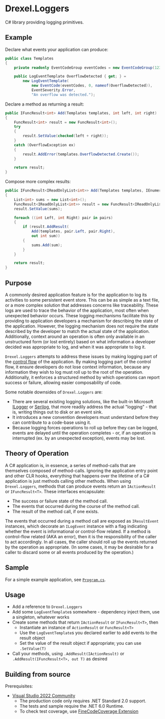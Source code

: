 # Drexel.Loggers
C# library providing logging primitives.

## Example
Declare what events your application can produce:
```csharp
public class Templates
{
    private readonly EventCodeGroup eventCodes = new EventCodeGroup(1234567);

    public LogEventTemplate OverflowDetected { get; } =
        new LogEventTemplate(
            new EventCode(eventCodes, 0, nameof(OverflowDetected)),
            EventSeverity.Error,
            "An overflow was detected.");
```

Declare a method as returning a result:
```csharp
public IFuncResult<int> Add(Templates templates, int left, int right)
{
    FuncResult<int> result = new FuncResult<int>();
    try
    {
        result.SetValue(checked(left + right));
    }
    catch (OverflowException ex)
    {
        result.AddError(templates.OverflowDetected.Create());
    }

    return result;
}
```

Compose more complex results:
```csharp
public IFuncResult<IReadOnlyList<int>> Add(Templates templates, IEnumerable<(int Left, int Right)> pairs)
{
    List<int> sums = new List<int>();
    FuncResult<IReadOnlyList<int>> result = new FuncResult<IReadOnlyList<int>>();
    result.SetValue(sums);

    foreach ((int Left, int Right) pair in pairs)
    {
        if (result.AddResult(
            Add(templates, pair.Left, pair.Right),
            out int sum))
        {
            sums.Add(sum);
        }
    }

    return result;
}
```

## Purpose
A commonly desired application feature is for the application to log its activities to some persistent event store.
This can be as simple as a text file, or a more complex solution that addresses concerns like traceability. These logs
are used to trace the behavior of the application, most often when unexpected behavior occurs. These logging mechanisms
facilitate this by providing to application developers a mechanism for describing the state of the application.
However, the logging mechanism does not require the state described by the developer to match the actual state of the
application. Additionally, context around an operation is often only available in an unstructured form (or lost
entirely) based on what information a developer decided was appropriate to log, and when it was appropriate to log it.

`Drexel.Loggers` attempts to address these issues by making logging part of the
[control flow](https://en.wikipedia.org/wiki/Control_flow) of the application. By making logging part of the control
flow, it ensure developers do not lose context information, because any information they wish to log must roll up to
the root of the operation. Additionally, it enforces a structured method by which operations can report success or
failure, allowing easier composability of code.

Some notable downsides of `Drexel.Loggers` are:
* There are several existing logging solutions, like the built-in Microsoft
  [ILogger](https://docs.microsoft.com/en-us/dotnet/core/extensions/logging) or [Serilog](https://serilog.net/), that
  more readily address the actual "logging" - that is, writing things out to disk or an event sink.
* It introduces a new convention developers must understand before they can contribute to a code-base using it.
* Because logging forces operations to roll up before they can be logged, events are delayed until the operation
  completes - or, if an operation is interrupted (ex. by an unexpected exception), events may be lost.

## Theory of Operation
A C# application is, in essence, a series of method-calls that are themselves composed of method-calls. Ignoring the
application entry point and other CLR hooks, everything that happens over the lifetime of a C# application is just
methods calling other methods. When using `Drexel.Loggers`, methods that can produce events return an `IActionResult`
or `IFuncResult<T>`. These interfaces encapsulate:
* The success or failure state of the method call.
* The events that occurred during the course of the method call.
* The result of the method call, if one exists.

The events that occurred during a method call are exposed as `IResultEvent` instances, which decorate an `ILogEvent`
instance with a flag indicating whether the event is informational or control-flow related. If a method is
control-flow related (AKA an error), then it is the responsibility of the caller to act accordingly. In all cases, the
caller should roll up the events returned by the operation as appropriate. (In some cases, it may be desirable for a
caller to discard some or all events produced by the operation.)

## Sample
For a simple example application, see [`Program.cs`](/samples/Drexel.Loggers.Sample/Program.cs).

## Usage
* Add a reference to `Drexel.Loggers`
* Add some `LogEventTemplate`s somewhere - dependency inject them, use a singleton, whatever works
* Create some methods that return `IActionResult` or `IFuncResult<T>`, then
  * Instantiate an instance of `ActionResult` or `FuncResult<T>`
  * Use the `LogEventTemplate`s you declared earlier to add events to the result object
  * Set the value of the result object if appropriate; you can use `.SetValue(T)`
* Call your methods, using `.AddResult(IActionResult)` or `.AddResult(IFuncResult<T>, out T)` as desired

## Building from source
Prerequisites:
* [Visual Studio 2022 Community](https://visualstudio.microsoft.com/vs/community/)
  * The production code only requires .NET Standard 2.0 support.
  * The tests and sample require the .NET 6.0 Runtime.
  * To check test coverage, use [FineCodeCoverage Extension](https://github.com/FortuneN/FineCodeCoverage)